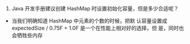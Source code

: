 1. Java 开发手册建议创建 HashMap 时设置初始化容量，但是多少合适呢？
- 当我们明确知道 HashMap 中元素的个数的时候，把默
  认容量设置成 expectedSize / 0.75F + 1.0F 是一个在性能上相对好的选择，但
  是，同时也会牺牲些内存